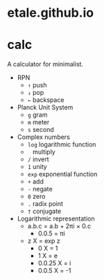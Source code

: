 etale.github.io
===============

# calc

A calculator for minimalist.

+ RPN
  + `↑` push
  + `↓` pop
  + `←` backspace
+ Planck Unit System
  + `g` gram
  + `m` meter
  + `s` second
+ Complex numbers
  + `log` logarithmic function
  + ` ` multiply
  + `/` invert
  + `1` unity
  + `exp` exponential function
  + `+` add
  + `-` negate
  + `0` zero
  + `.` radix point
  + `†` conjugate
+ Logarithmic representation
  + a.b.c = a.b + 2πi × 0.c
    + 0.0.5 = πi
  + z X = exp z
    + 0 X = 1
    + 1 X = e
    + 0.0.25 X = i
    + 0.0.5 X = -1
